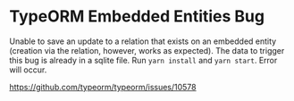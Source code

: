 # TypeORM Embedded Entities Bug

Unable to save an update to a relation that exists on an embedded entity (creation via the relation, however, works as expected).
The data to trigger this bug is already in a sqlite file.
Run `yarn install` and `yarn start`. Error will occur.

https://github.com/typeorm/typeorm/issues/10578
